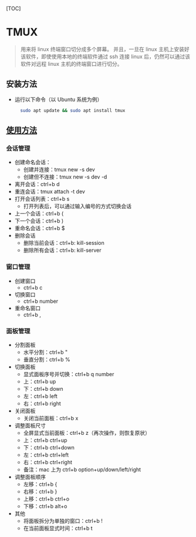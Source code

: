 [TOC]

# TMUX

> 用来将 linux 终端窗口切分成多个屏幕。
> 并且，一旦在 linux 主机上安装好该软件，即使使用本地的终端软件通过 ssh 连接 linux 后，仍然可以通过该软件对远程 linux 主机的终端窗口进行切分。

## 安装方法

- 运行以下命令（以 Ubuntu 系统为例）
  ```bash
    sudo apt update && sudo apt install tmux
  ```

## [使用方法](https://tmuxcheatsheet.com/)

### 会话管理

- 创建命名会话：
  - 创建并连接：tmux new -s dev
  - 创建但不连接：tmux new -s dev -d
- 离开会话：ctrl+b d
- 重连会话：tmux attach -t dev
- 打开会话列表：ctrl+b s
  - 打开列表后，可以通过输入编号的方式切换会话
- 上一个会话：ctrl+b (
- 下一个会话：ctrl+b )
- 重命名会话：ctrl+b $
- 删除会话
  - 删除当前会话：ctrl+b: kill-session
  - 删除所有会话：ctrl+b: kill-server

### 窗口管理

- 创建窗口
  - ctrl+b c
- 切换窗口
  - ctrl+b number
- 重命名窗口
  - ctrl+b ,

### 面板管理

- 分割面板
  - 水平分割：ctrl+b  "
  - 垂直分割：ctrl+b  %
- 切换面板
  - 显式面板序号并切换：ctrl+b q number
  - 上：ctrl+b  up
  - 下：ctrl+b  down
  - 左：ctrl+b  left
  - 右：ctrl+b  right
- 关闭面板
  - 关闭当前面板：ctrl+b x
- 调整面板尺寸
  - 全屏显式当前面板：ctrl+b z（再次操作，则恢复原状）
  - 上：ctrl+b ctrl+up
  - 下：ctrl+b ctrl+down
  - 左：ctrl+b ctrl+left
  - 右：ctrl+b ctrl+right
  - 备注：mac 上为 ctrl+b option+up/down/left/right
- 调整面板顺序
  - 左移：ctrl+b {
  - 右移：ctrl+b }
  - 上移：ctrl+b ctrl+o
  - 下移：ctrl+b alt+o
- 其他
  - 将面板拆分为单独的窗口：ctrl+b !
  - 在当前面板显式时间：ctrl+b t
